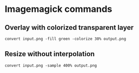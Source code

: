 # Imagemagick commands

## Overlay with colorized transparent layer

    convert input.png -fill green -colorize 30% output.png

## Resize without interpolation

    convert input.png -sample 400% output.png
